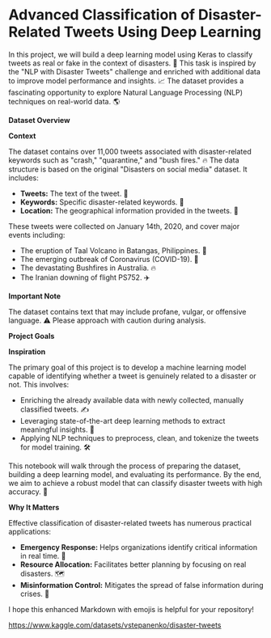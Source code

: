 # Advanced Classification of Disaster-Related Tweets Using Deep Learning 

In this project, we will build a deep learning model using Keras to classify tweets as real or fake in the context of disasters. 🎯 This task is inspired by the "NLP with Disaster Tweets" challenge and enriched with additional data to improve model performance and insights. 📈 The dataset provides a fascinating opportunity to explore Natural Language Processing (NLP) techniques on real-world data. 🌎

**Dataset Overview**

**Context**

The dataset contains over 11,000 tweets associated with disaster-related keywords such as "crash," "quarantine," and "bush fires." 🔥 The data structure is based on the original "Disasters on social media" dataset. It includes:

* **Tweets:** The text of the tweet. 💬
* **Keywords:** Specific disaster-related keywords. 🚨
* **Location:** The geographical information provided in the tweets. 📍

These tweets were collected on January 14th, 2020, and cover major events including:

* The eruption of Taal Volcano in Batangas, Philippines. 🌋
* The emerging outbreak of Coronavirus (COVID-19). 🦠
* The devastating Bushfires in Australia. 🔥
* The Iranian downing of flight PS752. ✈️

**Important Note**

The dataset contains text that may include profane, vulgar, or offensive language. ⚠️ Please approach with caution during analysis.

**Project Goals**

**Inspiration**

The primary goal of this project is to develop a machine learning model capable of identifying whether a tweet is genuinely related to a disaster or not. This involves:

* Enriching the already available data with newly collected, manually classified tweets. ✍️
* Leveraging state-of-the-art deep learning methods to extract meaningful insights. 🧠
* Applying NLP techniques to preprocess, clean, and tokenize the tweets for model training. 🛠️

This notebook will walk through the process of preparing the dataset, building a deep learning model, and evaluating its performance. By the end, we aim to achieve a robust model that can classify disaster tweets with high accuracy. 💯

**Why It Matters**

Effective classification of disaster-related tweets has numerous practical applications:

* **Emergency Response:** Helps organizations identify critical information in real time. 🚨
* **Resource Allocation:** Facilitates better planning by focusing on real disasters. 🗺️
* **Misinformation Control:** Mitigates the spread of false information during crises. 🚫

I hope this enhanced Markdown with emojis is helpful for your repository! 

https://www.kaggle.com/datasets/vstepanenko/disaster-tweets
